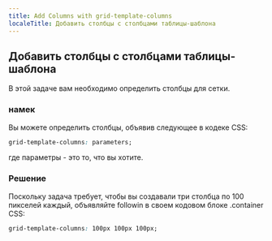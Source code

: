 ```yaml
---
title: Add Columns with grid-template-columns
localeTitle: Добавить столбцы с столбцами таблицы-шаблона
---
```

## Добавить столбцы с столбцами таблицы-шаблона

В этой задаче вам необходимо определить столбцы для сетки.

### намек

Вы можете определить столбцы, объявив следующее в кодеке CSS:

```css
grid-template-columns: parameters; 
```

где параметры - это то, что вы хотите.

### Решение

Поскольку задача требует, чтобы вы создавали три столбца по 100 пикселей каждый, объявляйте followin в своем кодовом блоке .container CSS:

```css
grid-template-columns: 100px 100px 100px; 

```